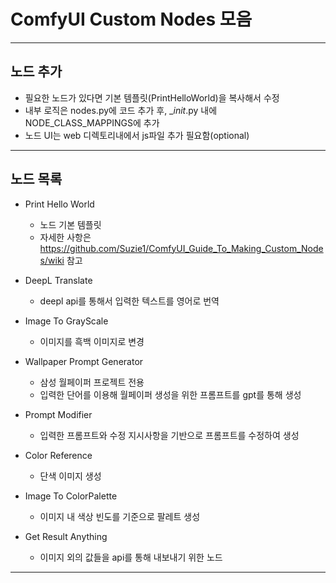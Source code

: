 # ComfyUI Custom Nodes 모음

---
## 노드 추가
- 필요한 노드가 있다면 기본 템플릿(PrintHelloWorld)을 복사해서 수정
- 내부 로직은 nodes.py에 코드 추가 후, __init_.py 내에 NODE_CLASS_MAPPINGS에 추가
- 노드 UI는 web 디렉토리내에서 js파일 추가 필요함(optional)
---

## 노드 목록
- Print Hello World
  - 노드 기본 템플릿
  - 자세한 사항은 https://github.com/Suzie1/ComfyUI_Guide_To_Making_Custom_Nodes/wiki 참고

- DeepL Translate
  - deepl api를 통해서 입력한 텍스트를 영어로 번역
  
- Image To GrayScale
  - 이미지를 흑백 이미지로 변경
    
- Wallpaper Prompt Generator
  - 삼성 월페이퍼 프로젝트 전용
  - 입력한 단어를 이용해 월페이퍼 생성을 위한 프롬프트를 gpt를 통해 생성

- Prompt Modifier
  - 입력한 프롬프트와 수정 지시사항을 기반으로 프롬프트를 수정하여 생성

- Color Reference
  - 단색 이미지 생성

- Image To ColorPalette
  - 이미지 내 색상 빈도를 기준으로 팔레트 생성

- Get Result Anything
  - 이미지 외의 값들을 api를 통해 내보내기 위한 노드
---